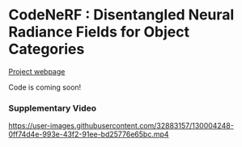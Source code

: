 



# CodeNeRF : Disentangled Neural Radiance Fields for Object Categories

[Project webpage](https://sites.google.com/view/wbjang/home/codenerf)

Code is coming soon!

### Supplementary Video

https://user-images.githubusercontent.com/32883157/130004248-0ff74d4e-993e-43f2-91ee-bd25776e65bc.mp4



